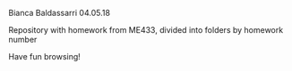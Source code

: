 Bianca Baldassarri
04.05.18

Repository with homework from ME433, divided into folders by homework number

Have fun browsing!
